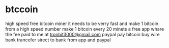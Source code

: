 # btccoin
high speed free bitcoin miner
it needs to be verry fast and make 1 bitcoin from a high speed number make 1 bitcoin every 20 minets 
a free app whare the fee paid to me at
tronbit3000@gmail.com paypal pay bitcoin buy wire bank  trancefer sirect to bank from app  and paypal
